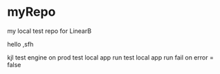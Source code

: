 # myRepo
my local test repo for LinearB

hello
,sfh

kjl
test engine on prod
test local app run
test local app run fail on error = false
